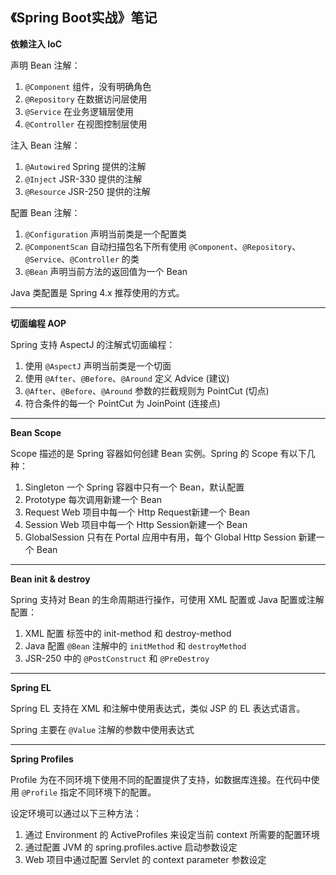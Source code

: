 《Spring Boot实战》笔记
---

**依赖注入 IoC**

声明 Bean 注解：
1. `@Component` 组件，没有明确角色
2. `@Repository` 在数据访问层使用
3. `@Service` 在业务逻辑层使用
4. `@Controller` 在视图控制层使用

注入 Bean 注解：
1. `@Autowired` Spring 提供的注解
2. `@Inject` JSR-330 提供的注解
3. `@Resource` JSR-250 提供的注解

配置 Bean 注解：
1. `@Configuration` 声明当前类是一个配置类
2. `@ComponentScan` 自动扫描包名下所有使用 `@Component`、`@Repository`、`@Service`、`@Controller` 的类
3. `@Bean` 声明当前方法的返回值为一个 Bean

Java 类配置是 Spring 4.x 推荐使用的方式。

---

**切面编程 AOP**

Spring 支持 AspectJ 的注解式切面编程：
1. 使用 `@AspectJ` 声明当前类是一个切面
2. 使用 `@After`、`@Before`、`@Around` 定义 Advice (建议)
3. `@After`、`@Before`、`@Around` 参数的拦截规则为 PointCut (切点)
4. 符合条件的每一个 PointCut 为 JoinPoint (连接点)

---

**Bean Scope**

Scope 描述的是 Spring 容器如何创建 Bean 实例。Spring 的 Scope 有以下几种：
1. Singleton 一个 Spring 容器中只有一个 Bean，默认配置
2. Prototype 每次调用新建一个 Bean
3. Request Web 项目中每一个 Http Request新建一个 Bean
4. Session Web 项目中每一个 Http Session新建一个 Bean
5. GlobalSession 只有在 Portal 应用中有用，每个 Global Http Session 新建一个 Bean

---

**Bean init & destroy**

Spring 支持对 Bean 的生命周期进行操作，可使用 XML 配置或 Java 配置或注解配置：
1. XML 配置 <Bean> 标签中的 init-method 和 destroy-method
2. Java 配置 `@Bean` 注解中的 `initMethod` 和 `destroyMethod`
3. JSR-250 中的 `@PostConstruct` 和 `@PreDestroy`

---

**Spring EL**

Spring EL 支持在 XML 和注解中使用表达式，类似 JSP 的 EL 表达式语言。

Spring 主要在 `@Value` 注解的参数中使用表达式

---

**Spring Profiles**

Profile 为在不同环境下使用不同的配置提供了支持，如数据库连接。在代码中使用 `@Profile` 指定不同环境下的配置。

设定环境可以通过以下三种方法：
1. 通过 Environment 的 ActiveProfiles 来设定当前 context 所需要的配置环境
2. 通过配置 JVM 的 spring.profiles.active 启动参数设定
3. Web 项目中通过配置 Servlet 的 context parameter 参数设定
